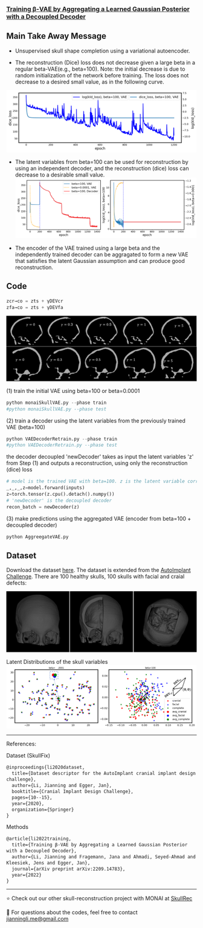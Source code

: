 ### [Training β-VAE by Aggregating a Learned Gaussian Posterior with a Decoupled Decoder](https://arxiv.org/abs/2209.14783)

## Main Take Away Message
* Unsupervised skull shape completion using a variational autoencoder.

* The reconstruction (Dice) loss does not decrease given a large beta in a regular beta-VAE(e.g., beta=100). Note: the initial decrease is due to random initialization of the network before training. The loss does not decrease to a desired small value, as in the following curve. 

![alt text](https://github.com/Jianningli/skullVAE/blob/main/figs/vae_loss_1200_epoch.png)

* The latent variables from beta=100 can be used for reconstruction by using an independent decoder, and the reconstruction (dice) loss can decrease to a desirable small value.
![alt text](https://github.com/Jianningli/skullVAE/blob/main/figs/vae_loss_plots.png)

* The encoder of the VAE trained using a large beta and the independently trained decoder can be aggragated to form a new VAE that satisfies the latent Gaussian assumption and can produce good reconstruction.

## Code
```Python
zcr→co = zts + γDEVcr
zfa→co = zts + γDEVfa
```
![alt text](https://github.com/Jianningli/skullVAE/blob/main/figs/small_beta_output.png)



(1) train the initial VAE using beta=100 or beta=0.0001
```Python
python monaiSkullVAE.py --phase train
#python monaiSkullVAE.py --phase test
```

(2) train a decoder using the latent variables from the previously trained VAE (beta=100)
```Python
python VAEDecoderRetrain.py --phase train
#python VAEDecoderRetrain.py --phase test
```
the decoder decoupled 'newDecoder' takes as input the latent variables 'z' from Step (1) and outputs a reconstruction, using only the reconstruction (dice) loss
```Python
# model is the trained VAE with beta=100. z is the latent variable corresponding to an 'input'.
_,_,_,z=model.forward(inputs)
z=torch.tensor(z.cpu().detach().numpy())
# 'newDecoder' is the decoupled decoder
recon_batch = newDecoder(z)
```
(3) make predictions using the aggregated VAE (encoder from beta=100 + decoupled decoder)  

```Python
python AggreegateVAE.py
```

## Dataset
Download the dataset [here](https://files.icg.tugraz.at/f/d06d433bd5f74f29ab8c/?dl=1).  The dataset is extended from the [AutoImplant Challenge](https://autoimplant2021.grand-challenge.org/). There are 100 healthy skulls, 100 skulls with facial and craial defects:

![Dataset](https://github.com/Jianningli/skullVAE/blob/main/figs/dataset.png)

Latent Distributions of the skull variables
![Latent Distributions](https://github.com/Jianningli/skullVAE/blob/main/figs/latent_dist_new.png)


---
References:

Dataset (SkullFix)
```
@inproceedings{li2020dataset,
  title={Dataset descriptor for the AutoImplant cranial implant design challenge},
  author={Li, Jianning and Egger, Jan},
  booktitle={Cranial Implant Design Challenge},
  pages={10--15},
  year={2020},
  organization={Springer}
}
```
Methods
```
@article{li2022training,
  title={Training β-VAE by Aggregating a Learned Gaussian Posterior with a Decoupled Decoder},
  author={Li, Jianning and Fragemann, Jana and Ahmadi, Seyed-Ahmad and Kleesiek, Jens and Egger, Jan},
  journal={arXiv preprint arXiv:2209.14783},
  year={2022}
}
```
---
:star: Check out our other skull-reconstruction project with MONAI at [SkullRec](https://github.com/Project-MONAI/research-contributions/tree/main/SkullRec)

:email: For questions about the codes, feel free to contact jianningli.me@gmail.com
